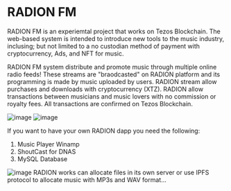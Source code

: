 
# RADION FM

RADION FM is an experiemtal project that works on Tezos Blockchain. The web-based system is intended to introduce new tools to the music industry, inclusing; but not limited to a no custodian method of payment with cryptocurrency, Ads, and NFT for music. 

RADION FM system distribute and promote music through multiple online radio feeds! These streams are "braodcasted" on RADION platform and its programming is made by music uploaded by users. RADION stream allow purchases and downloads with cryptocurrency (XTZ). RADION allow transactions between musicians and music lovers with no commission or royalty fees. All transactions are confirmed on Tezos Blockchain. 

![image](https://user-images.githubusercontent.com/31939627/117907324-98a0fc80-b2a4-11eb-9f19-c092df804655.png)
![image](https://user-images.githubusercontent.com/31939627/117907405-c1c18d00-b2a4-11eb-8f7d-ccd3244b87b4.png)

If you want to have your own RADION dapp you need the following:

1) Music Player Winamp
2) ShoutCast for DNAS
3) MySQL Database


![image](https://user-images.githubusercontent.com/31939627/120156218-c56b7400-c1bf-11eb-9dda-928a2992954d.png)
RADION works can allocate files in its own server or use IPFS protocol to allocate music with MP3s and WAV format...
